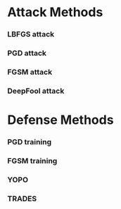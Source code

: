 # Attack Methods
### LBFGS attack
### PGD attack
### FGSM attack
### DeepFool attack

# Defense Methods
### PGD training
### FGSM training
### YOPO
### TRADES
